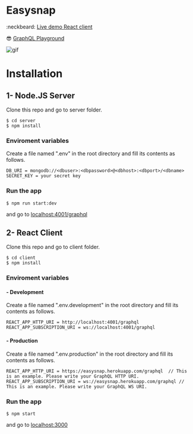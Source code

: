 # Easysnap
:neckbeard:   [Live demo React client](http://easysnap.surge.sh/)

:sunglasses:  [GraphQL Playground](http://18.206.204.162:4001/graphql)

![gif](https://mehmetseven.net/content/images/2018/11/newest.gif)


# Installation


## 1- Node.JS Server

Clone this repo and go to server folder.

```
$ cd server
$ npm install
```

### Enviroment variables
Create a file named ".env" in the root directory and fill its contents as follows.

```
DB_URI = mongodb://<dbuser>:<dbpassword>@<dbhost>:<dbport>/<dbname>
SECRET_KEY = your secret key
```


### Run the app
```
$ npm run start:dev
```

and go to [localhost:4001/graphql](http://localhost:4001/graphql)



## 2- React Client

Clone this repo and go to client folder.
```
$ cd client
$ npm install
```

### Enviroment variables

#### - Development
Create a file named ".env.development" in the root directory and fill its contents as follows.

```
REACT_APP_HTTP_URI = http://localhost:4001/graphql
REACT_APP_SUBSCRIPTION_URI = ws://localhost:4001/graphql
```

#### - Production
Create a file named ".env.production" in the root directory and fill its contents as follows.

```
REACT_APP_HTTP_URI = https://easysnap.herokuapp.com/graphql  // This is an example. Please write your GraphQL HTTP URI.
REACT_APP_SUBSCRIPTION_URI = ws://easysnap.herokuapp.com/graphql // This is an example. Please write your GraphQL WS URI.
```

### Run the app
```
$ npm start
```

and go to [localhost:3000](http://localhost:3000/)
